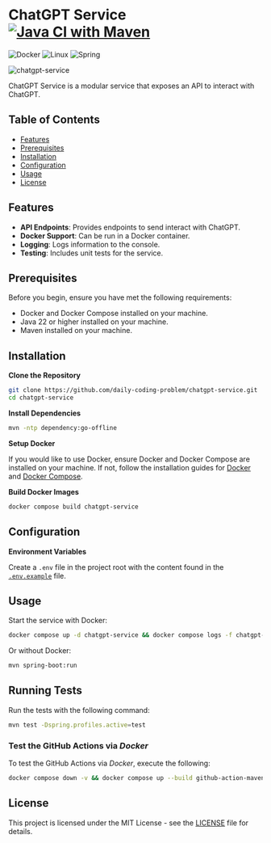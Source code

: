 # ChatGPT Service [![Java CI with Maven](https://github.com/daily-coding-problem/chatgpt-springboot-starter/actions/workflows/maven.yml/badge.svg)](https://github.com/daily-coding-problem/chatgpt-springboot-starter/actions/workflows/maven.yml)

![Docker](https://img.shields.io/badge/-Docker-2496ED?style=flat-square&logo=Docker&logoColor=white)
![Linux](https://img.shields.io/badge/-Linux-FCC624?style=flat-square&logo=linux&logoColor=black)
![Spring](https://img.shields.io/badge/-Spring-6DB33F?style=flat-square&logo=spring&logoColor=white)

![chatgpt-service](https://socialify.git.ci/daily-coding-problem/chatgpt-service/image?language=1&forks=1&issues=1&name=1&owner=1&pattern=Circuit+Board&pulls=1&stargazers=1&theme=Dark)

ChatGPT Service is a modular service that exposes an API to interact with ChatGPT.

## Table of Contents

- [Features](#features)
- [Prerequisites](#prerequisites)
- [Installation](#installation)
- [Configuration](#configuration)
- [Usage](#usage)
- [License](#license)

## Features

- **API Endpoints**: Provides endpoints to send interact with ChatGPT.
- **Docker Support**: Can be run in a Docker container.
- **Logging**: Logs information to the console.
- **Testing**: Includes unit tests for the service.

## Prerequisites

Before you begin, ensure you have met the following requirements:

- Docker and Docker Compose installed on your machine.
- Java 22 or higher installed on your machine.
- Maven installed on your machine.

## Installation

**Clone the Repository**

```sh
git clone https://github.com/daily-coding-problem/chatgpt-service.git
cd chatgpt-service
```

**Install Dependencies**

```sh
mvn -ntp dependency:go-offline
```

**Setup Docker**

If you would like to use Docker, ensure Docker and Docker Compose are installed on your machine. If not, follow the installation guides for [Docker](https://docs.docker.com/get-docker/) and [Docker Compose](https://docs.docker.com/compose/install/).

**Build Docker Images**

```sh
docker compose build chatgpt-service
```

## Configuration

**Environment Variables**

Create a `.env` file in the project root with the content found in the [`.env.example`](/.env.example) file.

## Usage

Start the service with Docker:

```sh
docker compose up -d chatgpt-service && docker compose logs -f chatgpt-service
```

Or without Docker:

```sh
mvn spring-boot:run
```

## Running Tests

Run the tests with the following command:

```sh
mvn test -Dspring.profiles.active=test
```

### Test the GitHub Actions via _Docker_

To test the GitHub Actions via _Docker_, execute the following:

```sh
docker compose down -v && docker compose up --build github-action-maven-test
```

## License

This project is licensed under the MIT License - see the [LICENSE](LICENSE) file for details.
